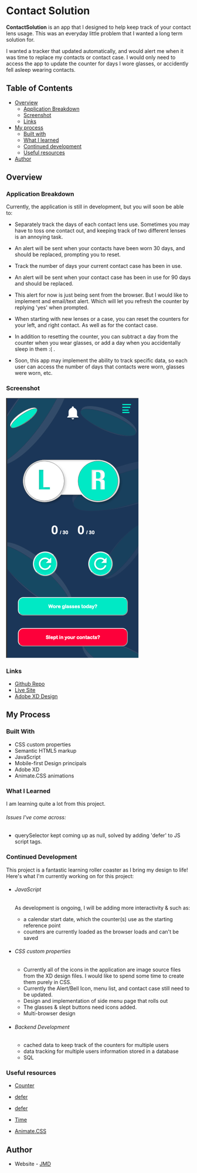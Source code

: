# Contact Solution

**ContactSolution** is an app that I designed to help keep track of your contact lens usage. This was an everyday little problem that I wanted a long term solution for.

I wanted a tracker that updated automatically, and would alert me when it was time to replace my contacts or contact case. I would only need to access the app to update the counter for days I wore glasses, or accidently fell asleep wearing contacts.

## Table of Contents

- [Overview](#overview)
    - [Application Breakdown](#application-breakdown)
    - [Screenshot](#screenshot)
    - [Links](#links)
- [My process](#my-process)
  - [Built with](#built-with)
  - [What I learned](#what-i-learned)
  - [Continued development](#continued-development)
  - [Useful resources](#useful-resources)
- [Author](#author)

## Overview

### Application Breakdown

Currently, the application is still in development, but you will soon be able to:

- Separately track the days of each contact lens use. Sometimes you may have to toss one contact out, and keeping track of two different lenses is an annoying task.

- An alert will be sent when your contacts have been worn 30 days, and should be replaced, prompting you to reset.

- Track the number of days your current contact case has been in use.

- An alert will be sent when your contact case has been in use for 90 days and should be replaced.

- This alert for now is just being sent from the browser. But I would like to implement and email/text alert. Which will let you refresh the counter by replying 'yes' when prompted.

- When starting with new lenses or a case, you can reset the counters for your left, and right contact. As well as for the contact case. 

- In addition to resetting the counter, you can subtract a day from the counter when you wear glasses, or add a day when you accidentally sleep in them :( .

- Soon, this app may implement the ability to track specific data, so each user can access the number of days that contacts were worn, glasses were worn, etc. 



### Screenshot

![Mobile Layout](./images/screenshot.png)

### Links

- [Github Repo](https://github.com/JohnMichaelD/contact-Solution)
- [Live Site](https://johnmichaeld.github.io/contact-Solution/)
- [Adobe XD Design](https://xd.adobe.com/view/e9bca82e-e203-45c7-b8b0-aa42c39eb9ba-bcef/?fullscreen)

## My Process

### Built With

- CSS custom properties
- Semantic HTML5 markup
- JavaScript
- Mobile-first Design principals
- Adobe XD
- Animate.CSS animations

### What I Learned

I am learning quite a lot from this project. 

###### Issues I've come across:

- querySelector kept coming up as null, solved by adding 'defer' to JS script tags. 

### Continued Development

This project is a fantastic learning roller coaster as I bring my design to life! Here's what I'm currently working on for this project:

- ###### JavaScript
    As development is ongoing, I will be adding more interactivity &  such as:
    - a calendar start date, which the counter(s) use as the starting reference point
    - counters are currently loaded as the browser loads and can't be saved
    

- ###### CSS custom properties
    - Currently all of the icons in the application are image source files from the XD design files. I would like to spend some time to create them purely in CSS.
    - Currently the Alert/Bell Icon, menu list, and contact case still need to be updated.
    - Design and implementation of side menu page that rolls out
    - The glasses & slept buttons need icons added.
    - Multi-browser design

- ###### Backend Development
    - cached data to keep track of the counters for multiple users
    - data tracking for multiple users information stored in a database
    - SQL

### Useful resources

- [Counter](https://dev.to/stewyearth/making-a-simple-counter-in-javascript-html-2ici)

- [defer](https://stackoverflow.com/questions/20495960/document-queryselector-is-null-error)
- [defer](https://developer.mozilla.org/en-US/docs/Web/HTML/Element/script#attr-defer)

- [Time](https://www.w3schools.com/js/tryit.asp?filename=tryjs_timing_clock)

- [Animate.CSS](https://animate.style/)

## Author

- Website - [JMD](https://www.johnmdarrin.com)